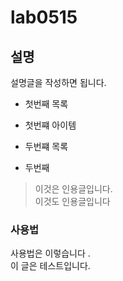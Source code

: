 # lab0515

## 설명

설명글을 작성하면 됩니다.  

* 첫번째 목록
- 첫번쨰 아이템
* 두번쨰 목록
+ 두번째 

>이것은 인용글입니다.  
이것도 인용글입니다

### 사용법
사용법은 이렇습니다
.  
이 글은 테스트입니다.
